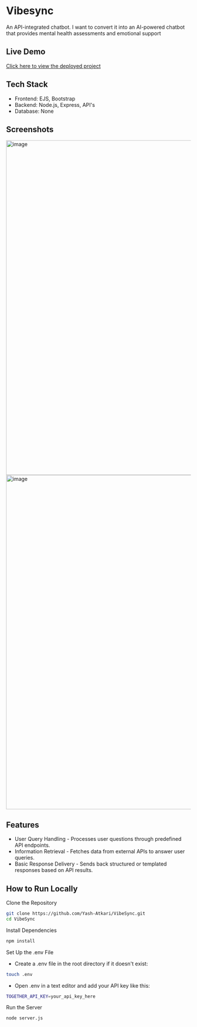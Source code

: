 # Vibesync

An API-integrated chatbot. I want to convert it into an AI-powered chatbot that provides mental health assessments and emotional support

## Live Demo

[Click here to view the deployed project](https://your-deployment-url.com)

## Tech Stack

- Frontend: EJS, Bootstrap
- Backend: Node.js, Express, API's
- Database: None

## Screenshots

<img width="1919" height="912" alt="image" src="https://github.com/user-attachments/assets/fc079981-e8e9-4709-b0cd-6cbd65ef95c8" />

<img width="1919" height="911" alt="image" src="https://github.com/user-attachments/assets/bf995eaf-f10b-44be-9a19-22c67d624ed5" />

## Features

- User Query Handling - Processes user questions through predefined API endpoints. 
- Information Retrieval - Fetches data from external APIs to answer user queries.
- Basic Response Delivery - Sends back structured or templated responses based on API results.

## How to Run Locally

Clone the Repository
```bash
git clone https://github.com/Yash-Atkari/VibeSync.git
cd VibeSync
```

Install Dependencies
```bash
npm install
```

Set Up the .env File
- Create a .env file in the root directory if it doesn't exist:
```bash
touch .env
```
- Open .env in a text editor and add your API key like this:
```bash
TOGETHER_API_KEY=your_api_key_here
```

Run the Server
```bash
node server.js
```
